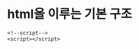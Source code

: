 # html을 이루는 기본 구조
<!DOCTYPE html>
<html lang="ko-KR">
  <head>
    <meta charset="UTF-8">
    <meta http-equiv="X-UA-Compatible" content="IE-edge">
    <meta name="viewport" content="width=device-width, initial-scale=1.0">
    <title>문서의 제목</title>
    <!--style-->
    <style></style>
  </head>
  <body>
    <!--layout-->
    
    <!--script-->
    <script></script>
  </body>
</html>



